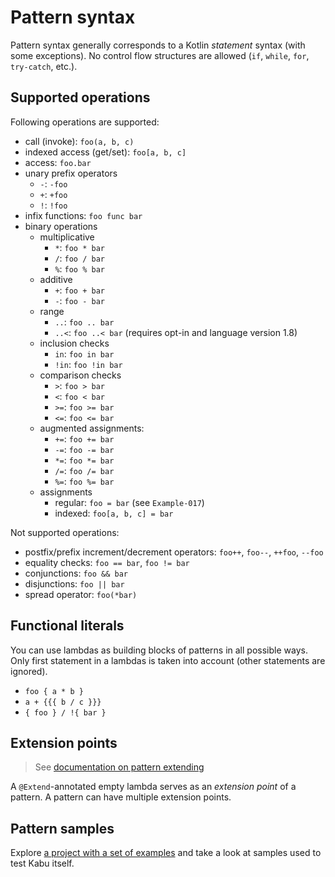 
# Pattern syntax

Pattern syntax generally corresponds to a Kotlin *statement* syntax (with some exceptions). No control flow structures are allowed (`if`, `while`, `for`, `try-catch`, etc.).

## Supported operations
Following operations are supported:
- call (invoke): `foo(a, b, c)`
- indexed access (get/set): `foo[a, b, c]`
- access: `foo.bar`
- unary prefix operators
	- `-`: `-foo`
	- `+`: `+foo`
	- `!`: `!foo`
- infix functions: `foo func bar`
- binary operations
	- multiplicative
		- `*`: `foo * bar`
        - `/`: `foo / bar`
        - `%`: `foo % bar`
    - additive
		- `+`: `foo + bar`
        - `-`: `foo - bar`
    - range
	    - `..`: `foo .. bar`
	    - `..<`: `foo ..< bar` (requires opt-in and language version 1.8)
    - inclusion checks
    	- `in`: `foo in bar`
    	- `!in`: `foo !in bar`
    - comparison checks
    	- `>`: `foo > bar`
    	- `<`: `foo < bar`
    	- `>=`: `foo >= bar`
    	- `<=`: `foo <= bar`
    - augmented assignments:
	    - `+=`: `foo += bar`
        - `-=`: `foo -= bar`
        - `*=`: `foo *= bar`
        - `/=`: `foo /= bar`
        - `%=`: `foo %= bar`
    - assignments
	    - regular: `foo = bar` (see `Example-017`)
	    - indexed: `foo[a, b, c] = bar`

Not supported operations:
- postfix/prefix increment/decrement operators: `foo++`, `foo--`, `++foo`, `--foo`
- equality checks: `foo == bar`, `foo != bar`
- conjunctions: `foo && bar`
- disjunctions: `foo || bar`
- spread operator: `foo(*bar)`

## Functional literals
You can use lambdas as building blocks of patterns in all possible ways. Only first statement in a lambdas is taken into account (other statements are ignored).
- `foo { a * b }`
- `a + {{{ b / c }}}`
- `{ foo } / !{ bar }`

## Extension points
> See [documentation on pattern extending](patternExtension.md)

A `@Extend`-annotated empty lambda serves as an *extension point* of a pattern. A pattern can have multiple extension points.

## Pattern samples
Explore [a project with a set of examples](https://github.com/bipokot/KabuExamples) and take a look at samples used to test Kabu itself.

